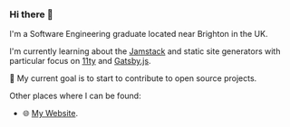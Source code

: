 ### Hi there 👋

I'm a Software Engineering graduate located near Brighton in the UK.

I'm currently learning about the [Jamstack](https://jamstack.org/) and static site generators with particular focus on [11ty](https://www.11ty.dev/) and [Gatsby.js](https://www.gatsbyjs.org/).

🏅 My current goal is to start to contribute to open source projects.

Other places where I can be found:

- 🌐 [My Website](https://declanbyrd.co.uk).




<!--
**declanbyrd/declanbyrd** is a ✨ _special_ ✨ repository because its `README.md` (this file) appears on your GitHub profile.

Here are some ideas to get you started:

- 🔭 I’m currently working on ...
- 🌱 I’m currently learning ...
- 👯 I’m looking to collaborate on ...
- 🤔 I’m looking for help with ...
- 💬 Ask me about ...
- 📫 How to reach me: ...
- 😄 Pronouns: ...
- ⚡ Fun fact: ...
-->
